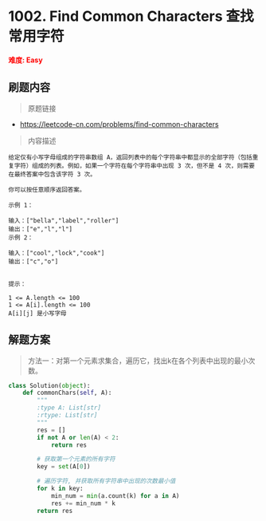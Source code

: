 # 1002. Find Common Characters 查找常用字符

**<font color=red>难度: Easy</font>**

## 刷题内容

> 原题链接

* https://leetcode-cn.com/problems/find-common-characters

> 内容描述

```
给定仅有小写字母组成的字符串数组 A，返回列表中的每个字符串中都显示的全部字符（包括重复字符）组成的列表。例如，如果一个字符在每个字符串中出现 3 次，但不是 4 次，则需要在最终答案中包含该字符 3 次。

你可以按任意顺序返回答案。

示例 1：

输入：["bella","label","roller"]
输出：["e","l","l"]
示例 2：

输入：["cool","lock","cook"]
输出：["c","o"]
 

提示：

1 <= A.length <= 100
1 <= A[i].length <= 100
A[i][j] 是小写字母
```

## 解题方案

> 方法一：对第一个元素求集合，遍历它，找出k在各个列表中出现的最小次数。
>

```python
class Solution(object):
    def commonChars(self, A):
        """
        :type A: List[str]
        :rtype: List[str]
        """
        res = []
        if not A or len(A) < 2:
            return res

        # 获取第一个元素的所有字符
        key = set(A[0])

        # 遍历字符, 并获取所有字符串中出现的次数最小值
        for k in key:
            min_num = min(a.count(k) for a in A)
            res += min_num * k
        return res
```
